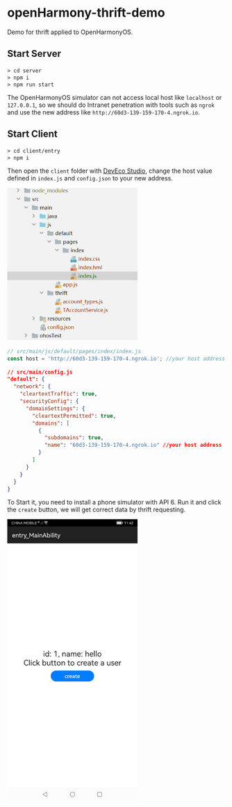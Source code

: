 # openHarmony-thrift-demo

Demo for thrift applied to OpenHarmonyOS.

## Start Server

```shell
> cd server
> npm i
> npm run start
```

The OpenHarmonyOS simulator can not access local host like `localhost` or `127.0.0.1`, so we should do Intranet penetration with tools such as `ngrok` and use the new address like `http://60d3-139-159-170-4.ngrok.io`.

## Start Client

```shell
> cd client/entry
> npm i
```

Then open the `client` folder with [DevEco Studio](https://developer.harmonyos.com/en/develop/deveco-studio/), change the host value defined in `index.js` and `config.json` to your new address. 

<img src="https://github.com/konpeki622/openHarmony-thrift-demo/blob/main/list.png" width=300 />

```js
// src/main/js/default/pages/index/index.js
const host = 'http://60d3-139-159-170-4.ngrok.io'; //your host address
```

```json
// src/main/config.js
"default": {
  "network": {
    "cleartextTraffic": true,
    "securityConfig": {
      "domainSettings": {
        "cleartextPermitted": true,
        "domains": [
          {
            "subdomains": true,
            "name": "60d3-139-159-170-4.ngrok.io" //your host address
          }
        ]
      }
    }
  }
}
```

To Start it, you need to install a phone simulator with API 6. Run it and click the `create` button, we will get correct data by thrift requesting.

<img src="https://github.com/konpeki622/openHarmony-thrift-demo/blob/main/result.png" width=300 />
